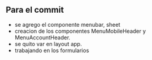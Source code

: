 ## Para el commit
- se agrego el componente menubar, sheet
- creacion de los componentes MenuMobileHeader y MenuAccountHeader.
- se quito var en layout app.
- trabajando en los formularios